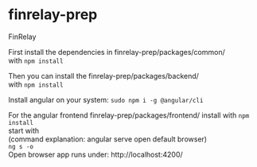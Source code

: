 # finrelay-prep
FinRelay

First install the dependencies in finrelay-prep/packages/common/
<br/>
with `npm install`

Then you can install the finrelay-prep/packages/backend/
<br/>
with `npm install`

Install angular on your system:
`sudo npm i -g @angular/cli`

For the angular frontend finrelay-prep/packages/frontend/
install with `npm install`
<br/>
start with
<br/>
(command explanation: angular serve open default browser)
<br/>
`ng s -o`
<br/>
Open browser app runs under: http://localhost:4200/
